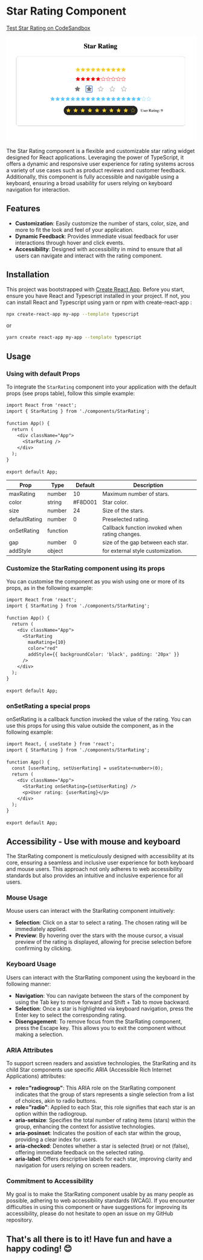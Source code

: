 # Star Rating Component

[Test Star Rating on CodeSandbox](https://codesandbox.io/p/sandbox/adoring-lalande-qns5qm?file=%2Fsrc%2FApp.tsx)

<kbd>![Star rating exemples](./star-rating-exemples.png)</kbd>

The Star Rating component is a flexible and customizable star rating widget designed for React applications. Leveraging the power of TypeScript, it offers a dynamic and responsive user experience for rating systems across a variety of use cases such as product reviews and customer feedback.
Additionally, this component is fully accessible and navigable using a keyboard, ensuring a broad usability for users relying on keyboard navigation for interaction.

## Features

- **Customization**: Easily customize the number of stars, color, size, and more to fit the look and feel of your application.
- **Dynamic Feedback**: Provides immediate visual feedback for user interactions through hover and click events.
- **Accessibility**: Designed with accessibility in mind to ensure that all users can navigate and interact with the rating component.

## Installation

This project was bootstrapped with [Create React App](https://github.com/facebook/create-react-app). Before you start, ensure you have React and Typescript installed in your project.
If not, you can install React and Typescript using yarn or npm with create-react-app :

```bash
npx create-react-app my-app --template typescript
```

or

```bash
yarn create react-app my-app --template typescript
```

## Usage

### Using with default Props

To integrate the `StarRating` component into your application with the default props (see props table), follow this simple example:

```tsx
import React from 'react';
import { StarRating } from './components/StarRating';

function App() {
  return (
    <div className="App">
      <StarRating />
    </div>
  );
}

export default App;
```

| Prop          | Type     | Default | Description                                    |
| ------------- | -------- | ------- | ---------------------------------------------- |
| maxRating     | number   | 10      | Maximum number of stars.                       |
| color         | string   | #F8D001 | Star color.                                    |
| size          | number   | 24      | Size of the stars.                             |
| defaultRating | number   | 0       | Preselected rating.                            |
| onSetRating   | function |         | Callback function invoked when rating changes. |
| gap           | number   | 0       | size of the gap between each star.             |
| addStyle      | object   |         | for external style customization.              |

### Customize the StarRating component using its props

You can customise the component as you wish using one or more of its props, as in the following example:

```tsx
import React from 'react';
import { StarRating } from './components/StarRating';

function App() {
  return (
    <div className="App">
      <StarRating
        maxRating={10}
        color="red"
        addStyle={{ backgroundColor: 'black', padding: '20px' }}
      />
    </div>
  );
}

export default App;
```

### onSetRating a special props

onSetRating is a callback function invoked the value of the rating. You can use this props for using this value outside the component, as in the following example:

```tsx
import React, { useState } from 'react';
import { StarRating } from './components/StarRating';

function App() {
  const [userRating, setUserRating] = useState<number>(0);
  return (
    <div className="App">
      <StarRating onSetRating={setUserRating} />
      <p>User rating: {userRating}</p>
    </div>
  );
}

export default App;
```

## Accessibility - Use with mouse and keyboard

The StarRating component is meticulously designed with accessibility at its core, ensuring a seamless and inclusive user experience for both keyboard and mouse users. This approach not only adheres to web accessibility standards but also provides an intuitive and inclusive experience for all users.

### Mouse Usage

Mouse users can interact with the StarRating component intuitively:

- **Selection**: Click on a star to select a rating. The chosen rating will be immediately applied.
- **Preview**: By hovering over the stars with the mouse cursor, a visual preview of the rating is displayed, allowing for precise selection before confirming by clicking.

### Keyboard Usage

Users can interact with the StarRating component using the keyboard in the following manner:

- **Navigation**: You can navigate between the stars of the component by using the Tab key to move forward and Shift + Tab to move backward.
- **Selection**: Once a star is highlighted via keyboard navigation, press the Enter key to select the corresponding rating.
- **Disengagement**: To remove focus from the StarRating component, press the Escape key. This allows you to exit the component without making a selection.

### ARIA Attributes

To support screen readers and assistive technologies, the StarRating and its child Star components use specific ARIA (Accessible Rich Internet Applications) attributes:

- **role="radiogroup"**: This ARIA role on the StarRating component indicates that the group of stars represents a single selection from a list of choices, akin to radio buttons.
- **role="radio"**: Applied to each Star, this role signifies that each star is an option within the radiogroup.
- **aria-setsize**: Specifies the total number of rating items (stars) within the group, enhancing the context for assistive technologies.
- **aria-posinset**: Indicates the position of each star within the group, providing a clear index for users.
- **aria-checked**: Denotes whether a star is selected (true) or not (false), offering immediate feedback on the selected rating.
- **aria-label**: Offers descriptive labels for each star, improving clarity and navigation for users relying on screen readers.

### Commitment to Accessibility

My goal is to make the StarRating component usable by as many people as possible, adhering to web accessibility standards (WCAG). If you encounter difficulties in using this component or have suggestions for improving its accessibility, please do not hesitate to open an issue on my GitHub repository.

## **That's all there is to it! Have fun and have a happy coding!** 😊
